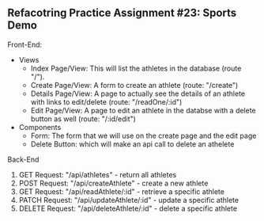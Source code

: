 ## Refacotring Practice Assignment #23: Sports Demo


Front-End:
- Views
    - Index Page/View: This will list the athletes in the database (route "/").
    - Create Page/View: A form to create an athlete (route: "/create")
    - Details Page/View: A page to actually see the details of an athlete with links to edit/delete (route: "/readOne/:id")
    - Edit Page/View: A page to edit an athlete in the databse with a delete button as well (route: "/:id/edit")
- Components
    - Form: The form that we will use on the create page and the edit page
    - Delete Button: which will make an api call to delete an athelete

Back-End
1. GET Request: "/api/athletes" - return all athletes
2. POST Request: "/api/createAthlete" - create a new athlete
3. GET Request: "/api/readAthlete/:id" - retrieve a specific athlete
3. PATCH Request: "/api/updateAthlete/:id" - update a specific athlete
3. DELETE Request: "/api/deleteAthlete/:id" - delete a specific athlete